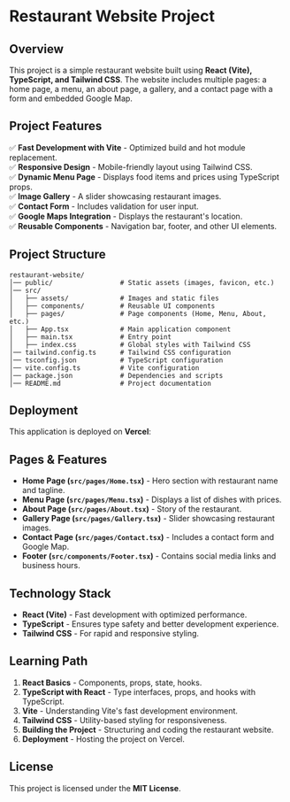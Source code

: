 Restaurant Website Project
==========================

**Overview**
------------

This project is a simple restaurant website built using **React (Vite), TypeScript, and Tailwind CSS**. The website includes multiple pages: a home page, a menu, an about page, a gallery, and a contact page with a form and embedded Google Map.

**Project Features**
--------------------

✅ **Fast Development with Vite** - Optimized build and hot module replacement.\
✅ **Responsive Design** - Mobile-friendly layout using Tailwind CSS.\
✅ **Dynamic Menu Page** - Displays food items and prices using TypeScript props.\
✅ **Image Gallery** - A slider showcasing restaurant images.\
✅ **Contact Form** - Includes validation for user input.\
✅ **Google Maps Integration** - Displays the restaurant's location.\
✅ **Reusable Components** - Navigation bar, footer, and other UI elements.

**Project Structure**
---------------------

```
restaurant-website/
│── public/                 # Static assets (images, favicon, etc.)
│── src/
│   ├── assets/             # Images and static files
│   ├── components/         # Reusable UI components
│   ├── pages/              # Page components (Home, Menu, About, etc.)
│   ├── App.tsx             # Main application component
│   ├── main.tsx            # Entry point
│   ├── index.css           # Global styles with Tailwind CSS
│── tailwind.config.ts      # Tailwind CSS configuration
│── tsconfig.json           # TypeScript configuration
│── vite.config.ts          # Vite configuration
│── package.json            # Dependencies and scripts
│── README.md               # Project documentation

```

**Deployment**
--------------

This application is deployed on **Vercel**:

**Pages & Features**
--------------------

-   **Home Page (`src/pages/Home.tsx`)** - Hero section with restaurant name and tagline.
-   **Menu Page (`src/pages/Menu.tsx`)** - Displays a list of dishes with prices.
-   **About Page (`src/pages/About.tsx`)** - Story of the restaurant.
-   **Gallery Page (`src/pages/Gallery.tsx`)** - Slider showcasing restaurant images.
-   **Contact Page (`src/pages/Contact.tsx`)** - Includes a contact form and Google Map.
-   **Footer (`src/components/Footer.tsx`)** - Contains social media links and business hours.

**Technology Stack**
--------------------

-   **React (Vite)** - Fast development with optimized performance.
-   **TypeScript** - Ensures type safety and better development experience.
-   **Tailwind CSS** - For rapid and responsive styling.

**Learning Path**
-----------------

1.  **React Basics** - Components, props, state, hooks.
2.  **TypeScript with React** - Type interfaces, props, and hooks with TypeScript.
3.  **Vite** - Understanding Vite's fast development environment.
4.  **Tailwind CSS** - Utility-based styling for responsiveness.
5.  **Building the Project** - Structuring and coding the restaurant website.
6.  **Deployment** - Hosting the project on Vercel.


**License**
-----------

This project is licensed under the **MIT License**.
